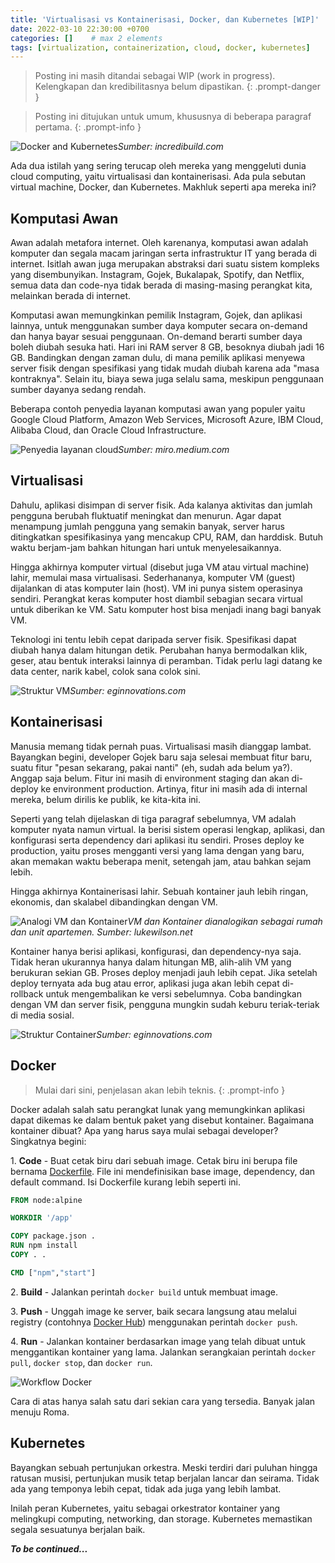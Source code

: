 ```yaml
---
title: 'Virtualisasi vs Kontainerisasi, Docker, dan Kubernetes [WIP]'
date: 2022-03-10 22:30:00 +0700
categories: []    # max 2 elements
tags: [virtualization, containerization, cloud, docker, kubernetes]     # should always be lowercase. min = 0, max = infinity
---
```


> Posting ini masih ditandai sebagai WIP (work in progress). Kelengkapan dan kredibilitasnya belum dipastikan.
{: .prompt-danger }

> Posting ini ditujukan untuk umum, khususnya di beberapa paragraf pertama.
{: .prompt-info }

![Docker and Kubernetes](../../assets/img/posts/docker-plus-kubernetes.jpg)_Sumber: incredibuild.com_

Ada dua istilah yang sering terucap oleh mereka yang menggeluti dunia cloud computing, yaitu virtualisasi dan kontainerisasi. Ada pula sebutan virtual machine, Docker, dan Kubernetes. Makhluk seperti apa mereka ini?

## Komputasi Awan

Awan adalah metafora internet. Oleh karenanya, komputasi awan adalah komputer dan segala macam jaringan serta infrastruktur IT yang berada di internet. Isitlah awan juga merupakan abstraksi dari suatu sistem kompleks yang disembunyikan. Instagram, Gojek, Bukalapak, Spotify, dan Netflix, semua data dan code-nya tidak berada di masing-masing perangkat kita, melainkan berada di internet.

Komputasi awan memungkinkan pemilik Instagram, Gojek, dan aplikasi lainnya, untuk menggunakan sumber daya komputer secara on-demand dan hanya bayar sesuai penggunaan. On-demand berarti sumber daya boleh diubah sesuka hati. Hari ini RAM server 8 GB, besoknya diubah jadi 16 GB. Bandingkan dengan zaman dulu, di mana pemilik aplikasi menyewa server fisik dengan spesifikasi yang tidak mudah diubah karena ada "masa kontraknya". Selain itu, biaya sewa juga selalu sama, meskipun penggunaan sumber dayanya sedang rendah.

Beberapa contoh penyedia layanan komputasi awan yang populer yaitu Google Cloud Platform, Amazon Web Services, Microsoft Azure, IBM Cloud, Alibaba Cloud, dan Oracle Cloud Infrastructure.

![Penyedia layanan cloud](../../assets/img/posts/cloud-provider.png)_Sumber: miro.medium.com_

## Virtualisasi

Dahulu, aplikasi disimpan di server fisik. Ada kalanya aktivitas dan jumlah pengguna berubah fluktuatif meningkat dan menurun. Agar dapat menampung jumlah pengguna yang semakin banyak, server harus ditingkatkan spesifikasinya yang mencakup CPU, RAM, dan harddisk. Butuh waktu berjam-jam bahkan hitungan hari untuk menyelesaikannya.

Hingga akhirnya komputer virtual (disebut juga VM atau virtual machine) lahir, memulai masa virtualisasi. Sederhananya, komputer VM (guest) dijalankan di atas komputer lain (host). VM ini punya sistem operasinya sendiri. Perangkat keras komputer host diambil sebagian secara virtual untuk diberikan ke VM. Satu komputer host bisa menjadi inang bagi banyak VM.

Teknologi ini tentu lebih cepat daripada server fisik. Spesifikasi dapat diubah hanya dalam hitungan detik. Perubahan hanya bermodalkan klik, geser, atau bentuk interaksi lainnya di peramban. Tidak perlu lagi datang ke data center, narik kabel, colok sana colok sini.

![Struktur VM](../../assets/img/posts/vm.png)_Sumber: eginnovations.com_

## Kontainerisasi

Manusia memang tidak pernah puas. Virtualisasi masih dianggap lambat. Bayangkan begini, developer Gojek baru saja selesai membuat fitur baru, suatu fitur "pesan sekarang, pakai nanti" (eh, sudah ada belum ya?). Anggap saja belum. Fitur ini masih di environment staging dan akan di-deploy ke environment production. Artinya, fitur ini masih ada di internal mereka, belum dirilis ke publik, ke kita-kita ini.

Seperti yang telah dijelaskan di tiga paragraf sebelumnya, VM adalah komputer nyata namun virtual. Ia berisi sistem operasi lengkap, aplikasi, dan konfigurasi serta dependency dari aplikasi itu sendiri. Proses deploy ke production, yaitu proses mengganti versi yang lama dengan yang baru, akan memakan waktu beberapa menit, setengah jam, atau bahkan sejam lebih.

Hingga akhirnya Kontainerisasi lahir. Sebuah kontainer jauh lebih ringan, ekonomis, dan skalabel dibandingkan dengan VM.

![Analogi VM dan Kontainer](../../assets/img/posts/vm-and-container-analogy.png)_VM dan Kontainer dianalogikan sebagai rumah dan unit apartemen. Sumber: lukewilson.net_

Kontainer hanya berisi aplikasi, konfigurasi, dan dependency-nya saja. Tidak heran ukurannya hanya dalam hitungan MB, alih-alih VM yang berukuran sekian GB. Proses deploy menjadi jauh lebih cepat. Jika setelah deploy ternyata ada bug atau error, aplikasi juga akan lebih cepat di-rollback untuk mengembalikan ke versi sebelumnya. Coba bandingkan dengan VM dan server fisik, pengguna mungkin sudah keburu teriak-teriak di media sosial.

![Struktur Container](../../assets/img/posts/vm-vs-container.jpg)_Sumber: eginnovations.com_

## Docker

> Mulai dari sini, penjelasan akan lebih teknis.
{: .prompt-info }

Docker adalah salah satu perangkat lunak yang memungkinkan aplikasi dapat dikemas ke dalam bentuk paket yang disebut kontainer. Bagaimana kontainer dibuat? Apa yang harus saya mulai sebagai developer? Singkatnya begini:

1\. **Code** - Buat cetak biru dari sebuah image. Cetak biru ini berupa file bernama [Dockerfile](https://docs.docker.com/engine/reference/builder/). File ini mendefinisikan base image, dependency, dan default command. Isi Dockerfile kurang lebih seperti ini.

```Dockerfile
FROM node:alpine

WORKDIR '/app'

COPY package.json .
RUN npm install
COPY . .

CMD ["npm","start"]
```

2\. **Build** - Jalankan perintah `docker build` untuk membuat image.

3\. **Push** - Unggah image ke server, baik secara langsung atau melalui registry (contohnya [Docker Hub](https://hub.docker.com/)) menggunakan perintah `docker push`.

4\. **Run** - Jalankan kontainer berdasarkan image yang telah dibuat untuk menggantikan kontainer yang lama. Jalankan serangkaian perintah `docker pull`, `docker stop`, dan `docker run`. 

![Workflow Docker](https://ik.imagekit.io/w8aolfcwcnd/tw/container-dev-workflow_RbTTtCnJX.jpg)

Cara di atas hanya salah satu dari sekian cara yang tersedia. Banyak jalan menuju Roma.

## Kubernetes

Bayangkan sebuah pertunjukan orkestra. Meski terdiri dari puluhan hingga ratusan musisi, pertunjukan musik tetap berjalan lancar dan seirama. Tidak ada yang temponya lebih cepat, tidak ada juga yang lebih lambat.

Inilah peran Kubernetes, yaitu sebagai orkestrator kontainer yang melingkupi computing, networking, dan storage. Kubernetes memastikan segala sesuatunya berjalan baik.

***To be continued...***
